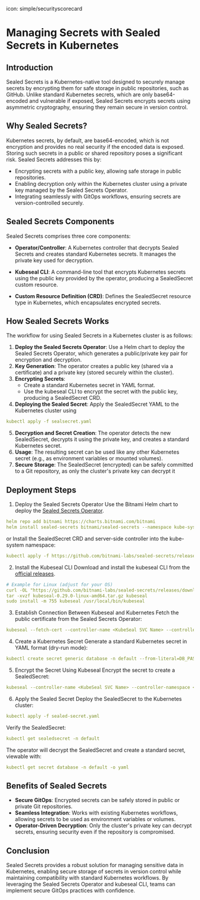 icon: simple/securityscorecard
# Managing Secrets with Sealed Secrets in Kubernetes

## **Introduction** 
<!-- ![image info](images\sealedsecret.png) -->

Sealed Secrets is a Kubernetes-native tool designed to securely manage secrets by encrypting them for safe storage in public repositories, such as GitHub. Unlike standard Kubernetes secrets, which are only base64-encoded and vulnerable if exposed, Sealed Secrets encrypts secrets using asymmetric cryptography, ensuring they remain secure in version control.

## **Why Sealed Secrets?**

Kubernetes secrets, by default, are base64-encoded, which is not encryption and provides no real security if the encoded data is exposed. Storing such secrets in a public or shared repository poses a significant risk. Sealed Secrets addresses this by:

- Encrypting secrets with a public key, allowing safe storage in public repositories.
- Enabling decryption only within the Kubernetes cluster using a private key managed by the Sealed Secrets Operator.
- Integrating seamlessly with GitOps workflows, ensuring secrets are version-controlled securely.

## **Sealed Secrets Components**

Sealed Secrets comprises three core components:

- **Operator/Controller**: A Kubernetes controller that decrypts Sealed Secrets and creates standard Kubernetes secrets. It manages the private key used for decryption.

- **Kubeseal CLI**: A command-line tool that encrypts Kubernetes secrets using the public key provided by the operator, producing a SealedSecret custom resource.

- **Custom Resource Definition (CRD)**: Defines the SealedSecret resource type in Kubernetes, which encapsulates encrypted secrets.

## **How Sealed Secrets Works**

The workflow for using Sealed Secrets in a Kubernetes cluster is as follows:

1. **Deploy the Sealed Secrets Operator**: Use a Helm chart to deploy the Sealed Secrets Operator, which generates a public/private key pair for encryption and decryption.
2. **Key Generation**: The operator creates a public key (shared via a certificate) and a private key (stored securely within the cluster).
3. **Encrypting Secrets**:
    - Create a standard Kubernetes secret in YAML format.
    - Use the kubeseal CLI to encrypt the secret with the public key, producing a SealedSecret CRD.
4. **Deploying the Sealed Secret**: Apply the SealedSecret YAML to the Kubernetes cluster using 
``` yaml
kubectl apply -f sealsecret.yaml
```
5. **Decryption and Secret Creation**: The operator detects the new SealedSecret, decrypts it using the private key, and creates a standard Kubernetes secret.
6. **Usage**: The resulting secret can be used like any other Kubernetes secret (e.g., as environment variables or mounted volumes).
7. **Secure Storage**: The SealedSecret (encrypted) can be safely committed to a Git repository, as only the cluster's private key can decrypt it

## **Deployment Steps**

1. Deploy the Sealed Secrets Operator
Use the Bitnami Helm chart to deploy the [Sealed Secrets Operator](https://artifacthub.io/packages/helm/bitnami/sealed-secrets?modal=install).

``` yaml
helm repo add bitnami https://charts.bitnami.com/bitnami
helm install sealed-secrets bitnami/sealed-secrets --namespace kube-system
```
or
Install the SealedSecret CRD and server-side controller into the kube-system namespace:
``` yaml
kubectl apply -f https://github.com/bitnami-labs/sealed-secrets/releases/download/v0.29.0/controller.yaml
```
2. Install the Kubeseal CLI
Download and install the kubeseal CLI from the [official releases](https://github.com/bitnami-labs/sealed-secrets/releases).
``` yaml
# Example for Linux (adjust for your OS)
curl -OL "https://github.com/bitnami-labs/sealed-secrets/releases/download/v0.29.0/kubeseal-0.29.0-linux-amd64.tar.gz"
tar -xvzf kubeseal-0.29.0-linux-amd64.tar.gz kubeseal
sudo install -m 755 kubeseal /usr/local/bin/kubeseal
```
3. Establish Connection Between Kubeseal and Kubernetes
Fetch the public certificate from the Sealed Secrets Operator:
``` yaml
kubeseal --fetch-cert --controller-name <KubeSeal SVC Name> --controller-namespace <Namespace of the Sealed secretes Controller>
```
4. Create a Kubernetes Secret
Generate a standard Kubernetes secret in YAML format (dry-run mode):
``` yaml
kubectl create secret generic database -n default --from-literal=DB_PASSWORD=password123 --dry-run=client -o yaml > secret.yaml
```
5. Encrypt the Secret Using Kubeseal
Encrypt the secret to create a SealedSecret:
``` yaml
kubeseal --controller-name <KubeSeal SVC Name> --controller-namespace <Namespace of the Sealed secretes Controller> --format yaml < secret.yaml > sealed-secret.yaml
```
6. Apply the Sealed Secret
Deploy the SealedSecret to the Kubernetes cluster:
``` yaml
kubectl apply -f sealed-secret.yaml
```
Verify the SealedSecret:

``` yaml
kubectl get sealedsecret -n default
```
The operator will decrypt the SealedSecret and create a standard secret, viewable with:
``` yaml
kubectl get secret database -n default -o yaml
```
## **Benefits of Sealed Secrets**

- **Secure GitOps**: Encrypted secrets can be safely stored in public or private Git repositories.
- **Seamless Integration**: Works with existing Kubernetes workflows, allowing secrets to be used as environment variables or volumes.
- **Operator-Driven Decryption**: Only the cluster's private key can decrypt secrets, ensuring security even if the repository is compromised.

## **Conclusion**
Sealed Secrets provides a robust solution for managing sensitive data in Kubernetes, enabling secure storage of secrets in version control while maintaining compatibility with standard Kubernetes workflows. By leveraging the Sealed Secrets Operator and kubeseal CLI, teams can implement secure GitOps practices with confidence.


















